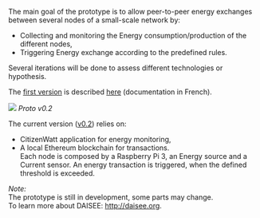 The main goal of the prototype is to allow peer-to-peer energy exchanges between several nodes of a small-scale network by:
* Collecting and monitoring the Energy consumption/production of the different nodes,
* Triggering Energy exchange according to the predefined rules.
  
Several iterations will be done to assess different technologies or hypothesis.

The [first version](https://github.com/DAISEE/Prototypes#prototype-v01) is described [here](https://github.com/DAISEE/UrbanEntrepreneurs/wiki) (documentation in French).  
  
![](https://framapic.org/9H8BCyg49geY/mPO1SlEZeu0z)
_Proto v0.2_  
  
The current version ([v0.2](https://github.com/DAISEE/Prototypes#prototype-v02)) relies on:
* CitizenWatt application for energy monitoring,
* A local Ethereum blockchain for transactions.  
Each node is composed by a Raspberry Pi 3, an Energy source and a Current sensor. An energy transaction is triggered, when the defined threshold is exceeded.  
  
_Note:_  
The prototype is still in development, some parts may change.  
To learn more about DAISEE: http://daisee.org.